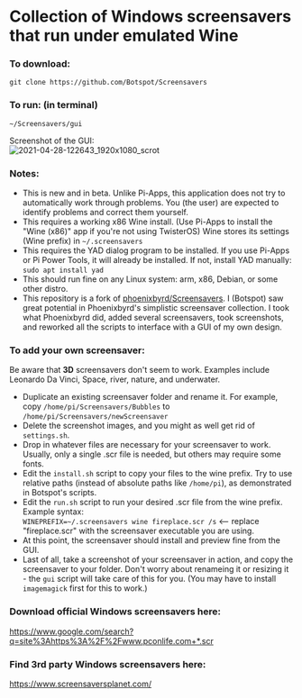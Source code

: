 # Collection of Windows screensavers that run under emulated Wine

### To download:
```
git clone https://github.com/Botspot/Screensavers
```
### To run: (in terminal)
```
~/Screensavers/gui
```
Screenshot of the GUI:  
![2021-04-28-122643_1920x1080_scrot](https://user-images.githubusercontent.com/54716352/116447638-d40be780-a81d-11eb-97f8-3466f5d7324b.png)

### Notes:
- This is new and in beta. Unlike Pi-Apps, this application does not try to automatically work through problems. You (the user) are expected to identify problems and correct them yourself.
- This requires a working x86 Wine install. (Use Pi-Apps to install the "Wine (x86)" app if you're not using TwisterOS) Wine stores its settings (Wine prefix) in `~/.screensavers`
- This requires the YAD dialog program to be installed. If you use Pi-Apps or Pi Power Tools, it will already be installed. If not, install YAD manually: `sudo apt install yad`
- This should run fine on any Linux system: arm, x86, Debian, or some other distro.
- This repository is a fork of [phoenixbyrd/Screensavers](https://github.com/phoenixbyrd/Screensavers). I (Botspot) saw great potential in Phoenixbyrd's simplistic screensaver collection. I took what Phoenixbyrd did, added several screensavers, took screenshots, and reworked all the scripts to interface with a GUI of my own design.

### To add your own screensaver:
Be aware that **3D** screensavers don't seem to work. Examples include Leonardo Da Vinci, Space, river, nature, and underwater.
- Duplicate an existing screensaver folder and rename it. For example, copy `/home/pi/Screensavers/Bubbles` to `/home/pi/Screensavers/newScreensaver`
- Delete the screenshot images, and you might as well get rid of `settings.sh`.
- Drop in whatever files are necessary for your screensaver to work. Usually, only a single .scr file is needed, but others may require some fonts.
- Edit the `install.sh` script to copy your files to the wine prefix. Try to use relative paths (instead of absolute paths like `/home/pi`), as demonstrated in Botspot's scripts.
- Edit the `run.sh` script to run your desired .scr file from the wine prefix. Example syntax:  
`WINEPREFIX=~/.screensavers wine fireplace.scr /s` <-- replace "fireplace.scr" with the screensaver executable you are using.
- At this point, the screensaver should install and preview fine from the GUI.
- Last of all, take a screenshot of your screensaver in action, and copy the screensaver to your folder. Don't worry about renameing it or resizing it - the `gui` script will take care of this for you. (You may have to install `imagemagick` first for this to work.)

### Download official Windows screensavers here:
https://www.google.com/search?q=site%3Ahttps%3A%2F%2Fwww.pconlife.com+*.scr

### Find 3rd party Windows screensavers here:
https://www.screensaversplanet.com/
